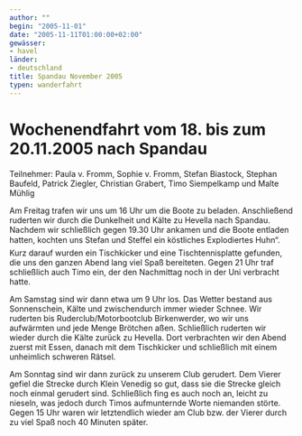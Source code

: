 ```yaml
---
author: ""
begin: "2005-11-01"
date: "2005-11-11T01:00:00+02:00"
gewässer: 
- havel
länder: 
- deutschland
title: Spandau November 2005
typen: wanderfahrt
---
```



# Wochenendfahrt vom 18. bis zum 20.11.2005 nach Spandau


Teilnehmer: Paula v. Fromm, Sophie v. Fromm, Stefan Biastock, Stephan Baufeld, Patrick Ziegler, Christian Grabert, Timo Siempelkamp und Malte Mühlig

Am Freitag trafen wir uns um 16 Uhr um die Boote zu beladen. Anschließend ruderten wir durch die Dunkelheit und Kälte zu Hevella nach Spandau. Nachdem wir schließlich gegen 19.30 Uhr ankamen und die Boote entladen hatten, kochten uns Stefan und Steffel ein köstliches Explodiertes Huhn“. Kurz darauf wurden ein Tischkicker und eine Tischtennisplatte gefunden, die uns den ganzen Abend lang viel Spaß bereiteten. Gegen 21 Uhr traf schließlich auch Timo ein, der den Nachmittag noch in der Uni verbracht hatte.

Am Samstag sind wir dann etwa um 9 Uhr los. Das Wetter bestand aus Sonnenschein, Kälte und zwischendurch immer wieder Schnee. Wir ruderten bis Ruderclub/Motorbootclub Birkenwerder, wo wir uns aufwärmten und jede Menge Brötchen aßen. Schließlich ruderten wir wieder durch die Kälte zurück zu Hevella. Dort verbrachten wir den Abend zuerst mit Essen, danach mit dem Tischkicker und schließlich mit einem unheimlich schweren Rätsel.

Am Sonntag sind wir dann zurück zu unserem Club gerudert. Dem Vierer gefiel die Strecke durch Klein Venedig so gut, dass sie die Strecke gleich noch einmal gerudert sind. Schließlich fing es auch noch an, leicht zu nieseln, was jedoch durch Timos aufmunternde Worte niemanden störte. Gegen 15 Uhr waren wir letztendlich wieder am Club bzw. der Vierer durch zu viel Spaß noch 40 Minuten später.
